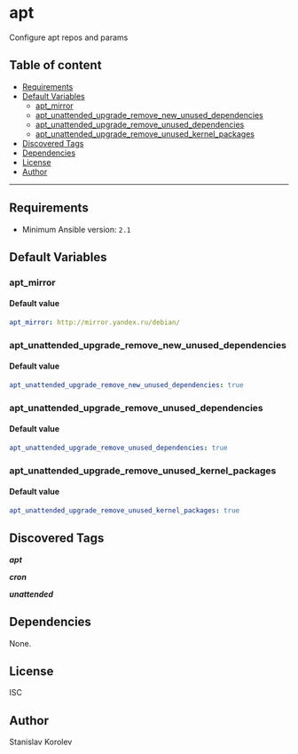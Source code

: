 # apt

Configure apt repos and params

## Table of content

- [Requirements](#requirements)
- [Default Variables](#default-variables)
  - [apt_mirror](#apt_mirror)
  - [apt_unattended_upgrade_remove_new_unused_dependencies](#apt_unattended_upgrade_remove_new_unused_dependencies)
  - [apt_unattended_upgrade_remove_unused_dependencies](#apt_unattended_upgrade_remove_unused_dependencies)
  - [apt_unattended_upgrade_remove_unused_kernel_packages](#apt_unattended_upgrade_remove_unused_kernel_packages)
- [Discovered Tags](#discovered-tags)
- [Dependencies](#dependencies)
- [License](#license)
- [Author](#author)

---

## Requirements

- Minimum Ansible version: `2.1`

## Default Variables

### apt_mirror

#### Default value

```YAML
apt_mirror: http://mirror.yandex.ru/debian/
```

### apt_unattended_upgrade_remove_new_unused_dependencies

#### Default value

```YAML
apt_unattended_upgrade_remove_new_unused_dependencies: true
```

### apt_unattended_upgrade_remove_unused_dependencies

#### Default value

```YAML
apt_unattended_upgrade_remove_unused_dependencies: true
```

### apt_unattended_upgrade_remove_unused_kernel_packages

#### Default value

```YAML
apt_unattended_upgrade_remove_unused_kernel_packages: true
```

## Discovered Tags

**_apt_**

**_cron_**

**_unattended_**


## Dependencies

None.

## License

ISC

## Author

Stanislav Korolev

